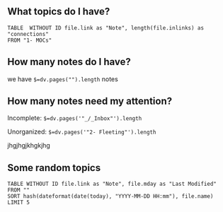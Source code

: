 ## What topics do I have?

```dataview
TABLE  WITHOUT ID file.link as "Note", length(file.inlinks) as "connections"
FROM "1- MOCs"
```

## How many notes do I have?

we have `$=dv.pages("").length` notes

## How many notes need my attention?

Incomplete: `$=dv.pages('"_/_Inbox"').length`

Unorganized: `$=dv.pages('"2- Fleeting"').length`

jhgjhgjkhgkjhg
## Some random topics

```dataview
TABLE WITHOUT ID file.link as "Note", file.mday as "Last Modified"
FROM ""
SORT hash(dateformat(date(today), "YYYY-MM-DD HH:mm"), file.name)
LIMIT 5
```
